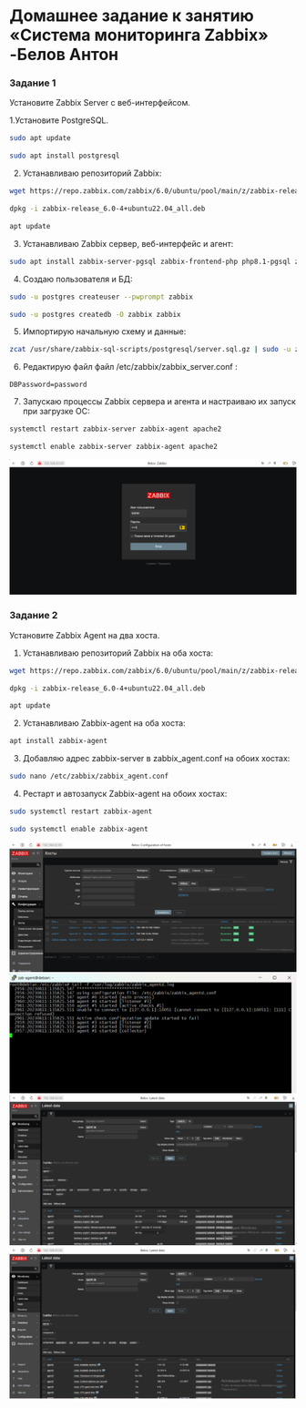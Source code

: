 # Домашнее задание к занятию «Система мониторинга Zabbix» -Белов Антон

### Задание 1 

Установите Zabbix Server с веб-интерфейсом.


1.Установите PostgreSQL.
```bash
sudo apt update
```
```bash
sudo apt install postgresql
```
2. Устанавливаю репозиторий Zabbix:
```bash
wget https://repo.zabbix.com/zabbix/6.0/ubuntu/pool/main/z/zabbix-release/zabbix-release_6.0-4%2Bubuntu22.04_all.deb
```
```bash
dpkg -i zabbix-release_6.0-4+ubuntu22.04_all.deb
```
```bash
apt update
```
3. Устанавливаю Zabbix сервер, веб-интерфейс и агент:
```bash
sudo apt install zabbix-server-pgsql zabbix-frontend-php php8.1-pgsql zabbix-apache-conf zabbix-sql-scripts zabbix-agent
```
4. Создаю пользователя и БД:
```bash
sudo -u postgres createuser --pwprompt zabbix
```
```bash
sudo -u postgres createdb -O zabbix zabbix
```
5. Импортирую начальную схему и данные:
```bash
zcat /usr/share/zabbix-sql-scripts/postgresql/server.sql.gz | sudo -u zabbix psql zabbix
```
6. Редактирую файл файл /etc/zabbix/zabbix_server.conf :
```
DBPassword=password
```
7. Запускаю процессы Zabbix сервера и агента и настраиваю их запуск при загрузке ОС:
```bash
systemctl restart zabbix-server zabbix-agent apache2
```
```bash
systemctl enable zabbix-server zabbix-agent apache2
```
![tz_1.1](scrshts/tz_1.1.png?raw=true "Optional Title")

### Задание 2 

Установите Zabbix Agent на два хоста.
1. Устанавливаю репозиторий Zabbix на оба хоста:
```bash
wget https://repo.zabbix.com/zabbix/6.0/ubuntu/pool/main/z/zabbix-release/zabbix-release_6.0-4%2Bubuntu22.04_all.deb
```
```bash
dpkg -i zabbix-release_6.0-4+ubuntu22.04_all.deb
```
```bash
apt update
```
2. Устанавливаю Zabbix-agent на оба хоста:
```bash
apt install zabbix-agent
```
3. Добавляю адрес zabbix-server в zabbix_agent.conf на обоих хостах:
```bash
sudo nano /etc/zabbix/zabbix_agent.conf
```
4. Рестарт и автозапуск Zabbix-agent на обоих хостах:
```bash
sudo systemctl restart zabbix-agent
```
```bash
sudo systemctl enable zabbix-agent
```

![tz_2.1](scrshts/tz_2.1.png?raw=true "Optional Title")
![tz_2.2](scrshts/tz_2.2.png?raw=true "Optional Title")
![tz_2.3](scrshts/tz_2.3.png?raw=true "Optional Title")
![tz_2.4](scrshts/tz_2.4.png?raw=true "Optional Title")
